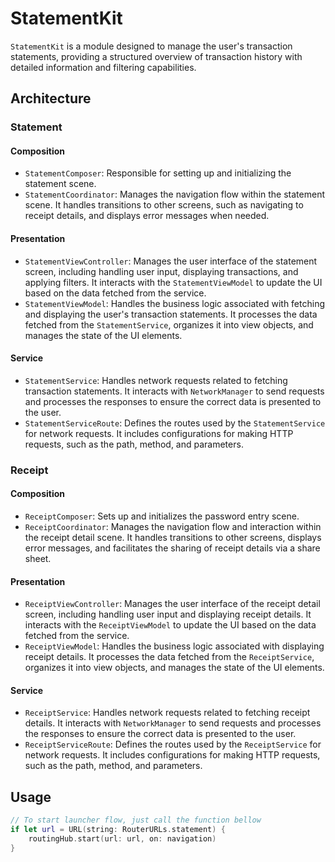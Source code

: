 # StatementKit

`StatementKit` is a module designed to manage the user's transaction statements, providing a structured overview of transaction history with detailed information and filtering capabilities.

## Architecture

### Statement

#### Composition

- `StatementComposer`: Responsible for setting up and initializing the statement scene.
- `StatementCoordinator`: Manages the navigation flow within the statement scene. It handles transitions to other screens, such as navigating to receipt details, and displays error messages when needed.

#### Presentation
- `StatementViewController`: Manages the user interface of the statement screen, including handling user input, displaying transactions, and applying filters. It interacts with the `StatementViewModel` to update the UI based on the data fetched from the service.
- `StatementViewModel`: Handles the business logic associated with fetching and displaying the user's transaction statements. It processes the data fetched from the `StatementService`, organizes it into view objects, and manages the state of the UI elements.

#### Service
- `StatementService`: Handles network requests related to fetching transaction statements. It interacts with `NetworkManager` to send requests and processes the responses to ensure the correct data is presented to the user.
- `StatementServiceRoute`: Defines the routes used by the `StatementService` for network requests. It includes configurations for making HTTP requests, such as the path, method, and parameters.

### Receipt

#### Composition

- `ReceiptComposer`: Sets up and initializes the password entry scene.
- `ReceiptCoordinator`: Manages the navigation flow and interaction within the receipt detail scene. It handles transitions to other screens, displays error messages, and facilitates the sharing of receipt details via a share sheet.

#### Presentation

- `ReceiptViewController`: Manages the user interface of the receipt detail screen, including handling user input and displaying receipt details. It interacts with the `ReceiptViewModel` to update the UI based on the data fetched from the service.
- `ReceiptViewModel`: Handles the business logic associated with displaying receipt details. It processes the data fetched from the `ReceiptService`, organizes it into view objects, and manages the state of the UI elements.

#### Service

- `ReceiptService`: Handles network requests related to fetching receipt details. It interacts with `NetworkManager` to send requests and processes the responses to ensure the correct data is presented to the user.
- `ReceiptServiceRoute`: Defines the routes used by the `ReceiptService` for network requests. It includes configurations for making HTTP requests, such as the path, method, and parameters.

## Usage

```swift
// To start launcher flow, just call the function bellow
if let url = URL(string: RouterURLs.statement) {
    routingHub.start(url: url, on: navigation)
}
```
